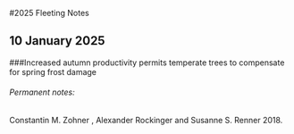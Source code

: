 #2025 Fleeting Notes
## 10 January 2025
###Increased autumn productivity permits temperate trees to compensate for spring frost damage
###### Permanent notes: 

Constantin M. Zohner , Alexander Rockinger and Susanne S. Renner
2018.

